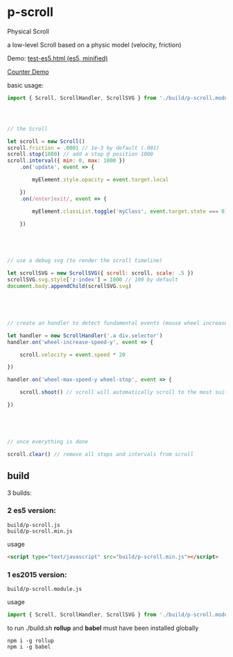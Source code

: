 # p-scroll

Physical Scroll

a low-level Scroll based on a physic model (velocity, friction)

Demo: [test-es5.html (es5, minified)](http://htmlpreview.github.io/?https://github.com/jniac/p-scroll/blob/master/test/test-es5.html) 

[Counter Demo](http://htmlpreview.github.io/?https://github.com/jniac/p-scroll/blob/master/test/demo-counter-es5.html) 

basic usage:

```javascript
import { Scroll, ScrollHandler, ScrollSVG } from './build/p-scroll.module.js'




// the Scroll

let scroll = new Scroll()
scroll.friction = .0001 // 1e-3 by default (.001)
scroll.stop(1000) // add a stop @ position 1000
scroll.interval({ min: 0, max: 1000 })
	.on('update', event => {

		myElement.style.opacity = event.target.local

	})
	.on(/enter|exit/, event => {

		myElement.classList.toggle('myClass', event.target.state === 0)

	})





// use a debug svg (to render the scroll timeline)

let scrollSVG = new ScrollSVG({ scroll: scroll, scale: .5 })
scrollSVG.svg.style['z-index'] = 1000 // 100 by default
document.body.appendChild(scrollSVG.svg)





// create an handler to detect fundamental events (mouse wheel increase phase, break)

let handler = new ScrollHandler('.a div.selector')
handler.on('wheel-increase-speed-y', event => {

	scroll.velocity = event.speed * 20

})

handler.on('wheel-max-speed-y wheel-stop', event => {

	scroll.shoot() // scroll will automatically scroll to the most suitable stop (depending on velocity & available stops)

})





// once everything is done

scroll.clear() // remove all stops and intervals from scroll


```

## build

3 builds:    
### 2 es5 version:
```
build/p-scroll.js
build/p-scroll.min.js
```
usage
```html
<script type="text/javascript" src="build/p-scroll.min.js"></script>
```
### 1 es2015 version:
```
build/p-scroll.module.js
```
usage
```javascript
import { Scroll, ScrollHandler, ScrollSVG } from './build/p-scroll.module.js'
```

to run ./build.sh **rollup** and **babel** must have been installed globally
```
npm i -g rollup
npm i -g babel
```
